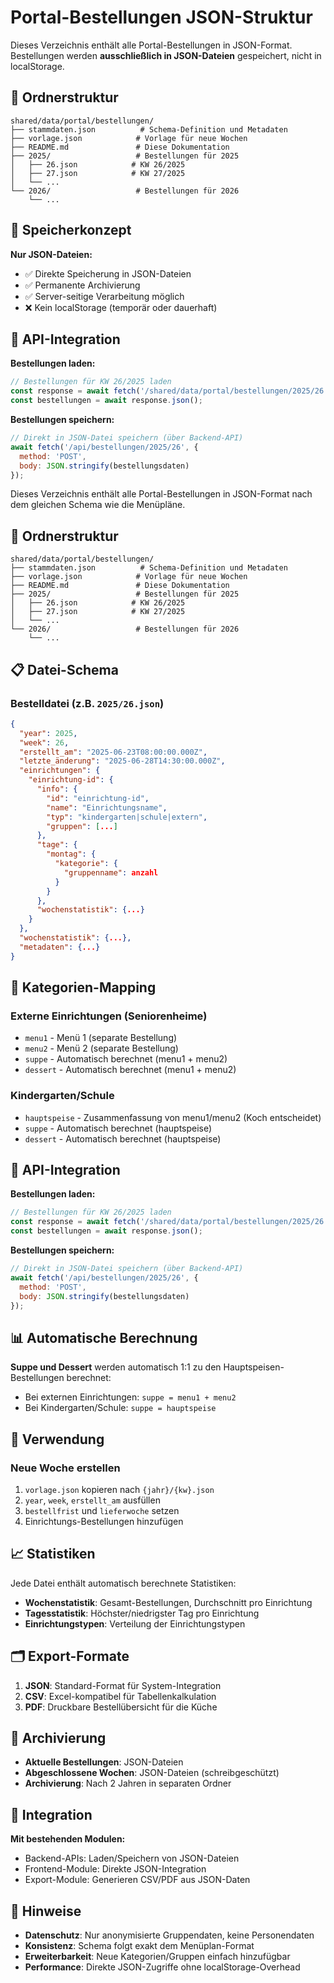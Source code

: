 # Portal-Bestellungen JSON-Struktur

Dieses Verzeichnis enthält alle Portal-Bestellungen in JSON-Format. Bestellungen werden **ausschließlich in JSON-Dateien** gespeichert, nicht in localStorage.

## 📁 Ordnerstruktur

```
shared/data/portal/bestellungen/
├── stammdaten.json          # Schema-Definition und Metadaten
├── vorlage.json            # Vorlage für neue Wochen
├── README.md               # Diese Dokumentation
├── 2025/                   # Bestellungen für 2025
│   ├── 26.json            # KW 26/2025
│   ├── 27.json            # KW 27/2025
│   └── ...
└── 2026/                   # Bestellungen für 2026
    └── ...
```

## 💾 Speicherkonzept

**Nur JSON-Dateien:**
- ✅ Direkte Speicherung in JSON-Dateien
- ✅ Permanente Archivierung
- ✅ Server-seitige Verarbeitung möglich
- ❌ Kein localStorage (temporär oder dauerhaft)

## 🔧 API-Integration

**Bestellungen laden:**
```javascript
// Bestellungen für KW 26/2025 laden
const response = await fetch('/shared/data/portal/bestellungen/2025/26.json');
const bestellungen = await response.json();
```

**Bestellungen speichern:**
```javascript
// Direkt in JSON-Datei speichern (über Backend-API)
await fetch('/api/bestellungen/2025/26', {
  method: 'POST',
  body: JSON.stringify(bestellungsdaten)
});
```

Dieses Verzeichnis enthält alle Portal-Bestellungen in JSON-Format nach dem gleichen Schema wie die Menüpläne.

## 📁 Ordnerstruktur

```
shared/data/portal/bestellungen/
├── stammdaten.json          # Schema-Definition und Metadaten
├── vorlage.json            # Vorlage für neue Wochen
├── README.md               # Diese Dokumentation
├── 2025/                   # Bestellungen für 2025
│   ├── 26.json            # KW 26/2025
│   ├── 27.json            # KW 27/2025
│   └── ...
└── 2026/                   # Bestellungen für 2026
    └── ...
```

## 📋 Datei-Schema

### Bestelldatei (z.B. `2025/26.json`)
```json
{
  "year": 2025,
  "week": 26,
  "erstellt_am": "2025-06-23T08:00:00.000Z",
  "letzte_änderung": "2025-06-28T14:30:00.000Z",
  "einrichtungen": {
    "einrichtung-id": {
      "info": {
        "id": "einrichtung-id",
        "name": "Einrichtungsname",
        "typ": "kindergarten|schule|extern",
        "gruppen": [...]
      },
      "tage": {
        "montag": {
          "kategorie": {
            "gruppenname": anzahl
          }
        }
      },
      "wochenstatistik": {...}
    }
  },
  "wochenstatistik": {...},
  "metadaten": {...}
}
```

## 🔄 Kategorien-Mapping

### Externe Einrichtungen (Seniorenheime)
- `menu1` - Menü 1 (separate Bestellung)
- `menu2` - Menü 2 (separate Bestellung)
- `suppe` - Automatisch berechnet (menu1 + menu2)
- `dessert` - Automatisch berechnet (menu1 + menu2)

### Kindergarten/Schule
- `hauptspeise` - Zusammenfassung von menu1/menu2 (Koch entscheidet)
- `suppe` - Automatisch berechnet (hauptspeise)
- `dessert` - Automatisch berechnet (hauptspeise)

## 🔧 API-Integration

**Bestellungen laden:**
```javascript
// Bestellungen für KW 26/2025 laden
const response = await fetch('/shared/data/portal/bestellungen/2025/26.json');
const bestellungen = await response.json();
```

**Bestellungen speichern:**
```javascript
// Direkt in JSON-Datei speichern (über Backend-API)
await fetch('/api/bestellungen/2025/26', {
  method: 'POST',
  body: JSON.stringify(bestellungsdaten)
});
```

## 📊 Automatische Berechnung

**Suppe und Dessert** werden automatisch 1:1 zu den Hauptspeisen-Bestellungen berechnet:
- Bei externen Einrichtungen: `suppe = menu1 + menu2`
- Bei Kindergarten/Schule: `suppe = hauptspeise`

## 🔧 Verwendung

### Neue Woche erstellen
1. `vorlage.json` kopieren nach `{jahr}/{kw}.json`
2. `year`, `week`, `erstellt_am` ausfüllen
3. `bestellfrist` und `lieferwoche` setzen
4. Einrichtungs-Bestellungen hinzufügen

## 📈 Statistiken

Jede Datei enthält automatisch berechnete Statistiken:
- **Wochenstatistik**: Gesamt-Bestellungen, Durchschnitt pro Einrichtung
- **Tagesstatistik**: Höchster/niedrigster Tag pro Einrichtung
- **Einrichtungstypen**: Verteilung der Einrichtungstypen

## 🗂️ Export-Formate

1. **JSON**: Standard-Format für System-Integration
2. **CSV**: Excel-kompatibel für Tabellenkalkulation
3. **PDF**: Druckbare Bestellübersicht für die Küche

## 📅 Archivierung

- **Aktuelle Bestellungen**: JSON-Dateien
- **Abgeschlossene Wochen**: JSON-Dateien (schreibgeschützt)
- **Archivierung**: Nach 2 Jahren in separaten Ordner

## 🔗 Integration

**Mit bestehenden Modulen:**
- Backend-APIs: Laden/Speichern von JSON-Dateien
- Frontend-Module: Direkte JSON-Integration
- Export-Module: Generieren CSV/PDF aus JSON-Daten

## 📝 Hinweise

- **Datenschutz**: Nur anonymisierte Gruppendaten, keine Personendaten
- **Konsistenz**: Schema folgt exakt dem Menüplan-Format
- **Erweiterbarkeit**: Neue Kategorien/Gruppen einfach hinzufügbar
- **Performance**: Direkte JSON-Zugriffe ohne localStorage-Overhead 